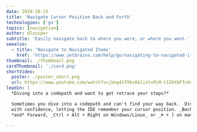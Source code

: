 ```yaml
---
date: 2020-10-15
title: 'Navigate Cursor Position Back and Forth'
technologies: ['go']
topics: [navigation]
author: dlsniper
subtitle: 'Easily navigate back to where you were, or where you went.'
seealso:
  - title: 'Navigate to Navigated Items'
    href: 'https://www.jetbrains.com/help/go/navigating-to-navigated-items.html'
thumbnail: ./thumbnail.png
cardThumbnail: './card.png'
shortVideo:
  poster: ./poster_short.png
  url: https://www.youtube.com/watch?v=jbng41fXbs8&list=PLM-t1Z4tbFfnXnghmtk6WVz10_pivOw25&index=8&t=0s
leadin: |
  *Diving into a codepath and want to get retrace your steps?*

  Sometimes you dive into a codepath and can't find your way back.  Dive
  with confidence, letting the IDE remember your cursor position. _Backward_, _Ctrl + Alt + Left on Windows/Linux_ or _⌘ + [ on macOS_, 
  *and* Forward, _Ctrl + Alt + Right on Windows/Linux_ or _⌘ + ] on macOS_.

---
```

